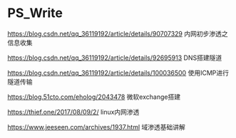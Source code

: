 # PS_Write
https://blog.csdn.net/qq_36119192/article/details/90707329
内网初步渗透之信息收集

https://blog.csdn.net/qq_36119192/article/details/92695913
DNS搭建隧道

https://blog.csdn.net/qq_36119192/article/details/100036500
使用ICMP进行隧道传输

https://blog.51cto.com/eholog/2043478
微软exchange搭建

https://thief.one/2017/08/09/2/
linux内网渗透

https://www.jeeseen.com/archives/1937.html
域渗透基础讲解



